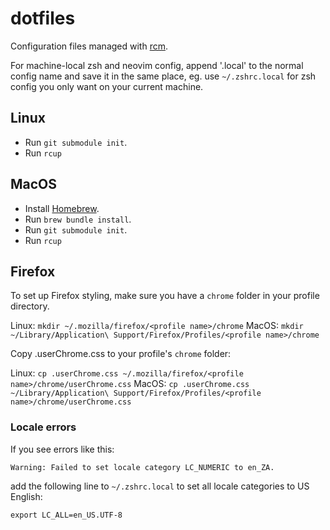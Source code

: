 # dotfiles
Configuration files managed with [rcm](https://github.com/thoughtbot/rcm).

For machine-local zsh and neovim config, append '.local' to the normal config
name and save it in the same place, eg. use `~/.zshrc.local` for zsh config you
only want on your current machine.

## Linux
- Run `git submodule init`.
- Run `rcup`

## MacOS
- Install [Homebrew](https://brew.sh/).
- Run `brew bundle install`.
- Run `git submodule init`.
- Run `rcup`

## Firefox
To set up Firefox styling, make sure you have a `chrome` folder in your profile
directory.

Linux: `mkdir ~/.mozilla/firefox/<profile name>/chrome`
MacOS: `mkdir ~/Library/Application\ Support/Firefox/Profiles/<profile name>/chrome`

Copy .userChrome.css to your profile's `chrome` folder:

Linux: `cp .userChrome.css ~/.mozilla/firefox/<profile name>/chrome/userChrome.css`
MacOS: `cp .userChrome.css ~/Library/Application\ Support/Firefox/Profiles/<profile name>/chrome/userChrome.css`

### Locale errors
If you see errors like this:

`Warning: Failed to set locale category LC_NUMERIC to en_ZA.`

add the following line to `~/.zshrc.local` to set all locale categories to US
English:

`export LC_ALL=en_US.UTF-8`
